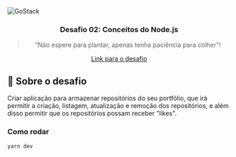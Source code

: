 <img alt="GoStack" src="https://storage.googleapis.com/golden-wind/bootcamp-gostack/header-desafios-new.png" />

<h3 align="center">
  Desafio 02: Conceitos do Node.js
</h3>

<blockquote align="center">“Não espere para plantar, apenas tenha paciência para colher”!</blockquote>

<p align="center">
  <a href="https://github.com/rocketseat-education/bootcamp-gostack-desafios/blob/master/desafio-conceitos-nodejs/README.md#rocket-sobre-o-desafio">Link para o desafio</a>
</p>

## :rocket: Sobre o desafio

Criar aplicação para armazenar repositórios do seu portfólio, que irá permitir a criação, listagem, atualização e remoção dos repositórios, e além disso permitir que os repositórios possam receber "likes".

### Como rodar

`yarn dev`
